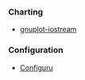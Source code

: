 ### Charting

- [gnuplot-iostream](https://github.com/dstahlke/gnuplot-iostream)

### Configuration

- [Configuru](https://github.com/emilk/Configuru)

